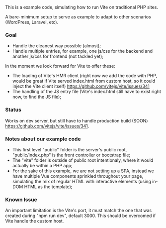 This is a example code, simulating how to run Vite on traditional PHP sites.

A bare-minimum setup to serve as example to adapt to other scenarios (WordPress, Laravel, etc).

### Goal

- Handle the cleanest way possible (almost);
- Handle multiple entries, for example, one js/css for the backend and another js/css for frontend (not tackled yet);

In the moment we look forward for Vite to offer these:

- The loading of Vite's HMR client (right now we add the code with PHP, would be great if Vite served index.html from custom host, so it could inject the Vite client itself) https://github.com/vitejs/vite/issues/341
- The handling of the JS entry file (Vite's index.html still have to exist right now, to find the JS file);

### Status

Works on dev server, but still have to handle production build (SOON) https://github.com/vitejs/vite/issues/341.

### Notes about our example code

- This first level "public" folder is the server's public root, "public/index.php" is the front controller or bootstrap file;
- The "vite" folder is outside of public root intentionaly, where it would actually be within a PHP app;
- For the sake of this example, we are not setting up a SPA, instead we have multiple Vue components sprinkled throughout your page, simulating the mix of regular HTML with interactive elements (using in-DOM HTML as the template);

### Known Issue

An important limitation is the Vite's port, it must match the one that was created during "npm run dev", default 3000. This should be overcomed if Vite handle the custom host.
